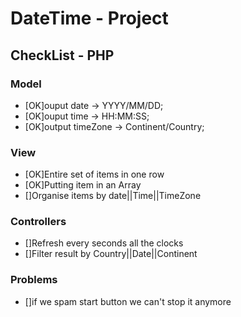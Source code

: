 <h1>DateTime - Project</nh1>
<h2>CheckList - PHP</h2>
<h3>Model</h3> 
<ul>
	<li>[OK]ouput date -> YYYY/MM/DD;</li>
	<li>[OK]ouput time -> HH:MM:SS;</li>
	<li>[OK]output timeZone -> Continent/Country;</li>
</ul>
<h3>View</h3>
<ul>
	<li>[OK]Entire set of items in one row</li>
	<li>[OK]Putting item in an Array</li>
	<li>[]Organise items by date||Time||TimeZone</li>
</ul>
<h3>Controllers</h3>
<ul>
	<li>[]Refresh every seconds all the clocks</li>
	<li>[]Filter result by Country||Date||Continent</li>
</ul>

<h3>Problems</h3>
<ul>
	<li>[]if we spam start button we can't stop it anymore</li>
</ul>